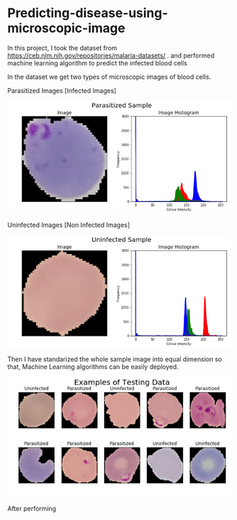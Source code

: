# Predicting-disease-using-microscopic-image

In this project, I took the dataset from https://ceb.nlm.nih.gov/repositories/malaria-datasets/ . and performed machine learning algorithm to predict the infected blood cells

In the dataset we get two types of microscopic images of blood cells.

Parasitized Images
        [Infected Images]

![Infected Images](/infected%20hist.png)
     
     
Uninfected Images
        [Non Infected Images]
             
![Non Infected Images](/uninfected%20hist.png) 
 
       
Then I have standarized the whole sample image into equal dimension so that, Machine Learning algorithms can be easily deployed.

      
     
    
![Test Images](/testdata.png)


 After performing
 

